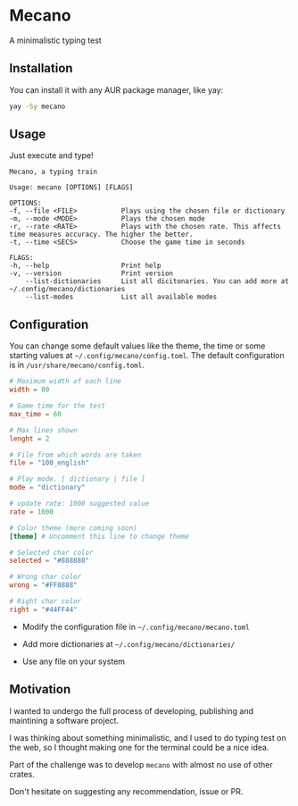 # Mecano

A minimalistic typing test

## Installation

You can install it with any AUR package manager, like yay:

```bash
yay -Sy mecano
```

## Usage

Just execute and type!

```
Mecano, a typing train

Usage: mecano [OPTIONS] [FLAGS]

OPTIONS:
-f, --file <FILE>           Plays using the chosen file or dictionary
-m, --mode <MODE>           Plays the chosen mode
-r, --rate <RATE>           Plays with the chosen rate. This affects time measures accuracy. The higher the better.
-t, --time <SECS>           Choose the game time in seconds

FLAGS:
-h, --help                  Print help
-v, --version               Print version 
    --list-dictionaries     List all dicitonaries. You can add more at ~/.config/mecano/dictionaries
    --list-modes            List all available modes
```

## Configuration

You can change some default values like the theme, the time or some starting values at `~/.config/mecano/config.toml`.
The default configuration is in `/usr/share/mecano/config.toml`.

```toml
# Maximum width of each line
width = 80

# Game time for the test
max_time = 60

# Max lines shown
lenght = 2

# File from which words are taken
file = "100_english"

# Play mode. [ dictionary | file ]
mode = "dictionary"

# update rate: 1000 suggested value
rate = 1000

# Color theme (more coming soon)
[theme] # Uncomment this line to change theme

# Selected char color
selected = "#888888"

# Wrong char color
wrong = "#FF8888"

# Right char color
right = "#44FF44"
```

- Modify the configuration file in `~/.config/mecano/mecano.toml`

- Add more dictionaries at `~/.config/mecano/dictionaries/`

- Use any file on your system

## Motivation

I wanted to undergo the full process of developing, publishing and maintining a software project.

I was thinking about something minimalistic, and I used to do typing test on the web, so I thought making one for the terminal could be a nice idea.

Part of the challenge was to develop `mecano` with almost no use of other crates.

Don't hesitate on suggesting any recommendation, issue or PR.
